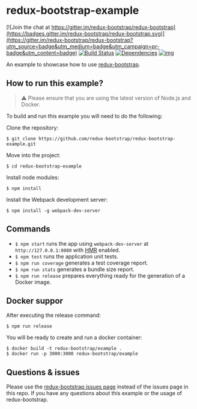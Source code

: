 # redux-bootstrap-example

[![Join the chat at https://gitter.im/redux-bootstrap/redux-bootstrap](https://badges.gitter.im/redux-bootstrap/redux-bootstrap.svg)](https://gitter.im/redux-bootstrap/redux-bootstrap?utm_source=badge&utm_medium=badge&utm_campaign=pr-badge&utm_content=badge)
[![Build Status](https://travis-ci.org/redux-bootstrap/redux-bootstrap-example.svg?branch=master)](https://travis-ci.org/redux-bootstrap/redux-bootstrap-example)
[![Dependencies](https://david-dm.org/redux-bootstrap/redux-bootstrap-example.svg)](https://david-dm.org/redux-bootstrap/redux-bootstrap-example#info=dependencies)
[![img](https://david-dm.org/redux-bootstrap/redux-bootstrap/dev-status-example.svg)](https://david-dm.org/redux-bootstrap/redux-bootstrap-example/#info=devDependencies)

An example to showcase how to use [redux-bootstrap](https://github.com/redux-bootstrap/redux-bootstrap).

## How to run this example?

> :warning: Please ensure that you are using the latest version of Node.js and Docker.

To build and run this example you will need to do the following:

Clone the repository:

```
$ git clone https://github.com/redux-bootstrap/redux-bootstrap-example.git
```

Move into the project:

```
$ cd redux-bootstrap-example
```

Install node modules:

```
$ npm install
```

Install the Webpack development server:

```
$ npm install -g webpack-dev-server
```

## Commands

- `$ npm start` runs the app using `webpack-dev-server` at `http://127.0.0.1:8080` with [HMR](https://webpack.github.io/docs/hot-module-replacement.html) enabled.
- `$ npm test` runs the application unit tests.
- `$ npm run coverage` generates a test coverage report.
- `$ npm run stats` generates a bundle size report.
- `$ npm run release` prepares everything ready for the generation of a Docker image.

## Docker suppor
After executing the release command:

```
$ npm run release
```

You will be ready to create and run a docker container:

```
$ docker build -t redux-bootstrap/example .
$ docker run -p 3000:3000 redux-bootstrap/example
```

## Questions & issues
Please use the [redux-bootstrap issues page](https://github.com/redux-bootstrap/redux-bootstrap/issues) 
instead of the issues page in this repo. If you have any questions about this example or the usage 
of redux-bootstrap.
